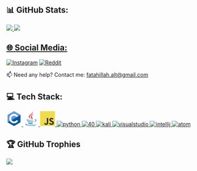 ## 📊 GitHub Stats:

<p align="left">
<a href="https://github.com/fatihhdr">
  <img height="180em" src="https://github-readme-stats-eight-theta.vercel.app/api?username=fatihhdr&show_icons=true&theme=dark&include_all_commits=true&count_private=true"/>
    <img height="180em" src="https://github-readme-stats-eight-theta.vercel.app/api/top-langs/?username=fatihhdr&layout=compact&langs_count=8&theme=dark"/>
  
 ## 🌐 Social Media:
[![Instagram](https://img.shields.io/badge/Instagram-%23E4405F.svg?logo=Instagram&logoColor=white)](https://instagram.com/al.fatihofficial) [![Reddit](https://img.shields.io/badge/Reddit-%23FF4500.svg?logo=Reddit&logoColor=white)](https://reddit.com/user/BigMusclBoy) 
</p> 📫 Need any help? Contact me: <a href="mailto:fatahillah.alt@gmail.com" class="text-white flex gap-1 text-base opacity-75 mt-2 transition-all ease-in-out hover:opacity-100" <svg xmlns="http://www.w3.org/2000/svg" fill="none" viewBox="0 0 24 24" stroke-width="1.5" stroke="currentColor" class="w-6 h-6"><path stroke-linecap="round" stroke-linejoin="round" d="M21.75 6.75v10.5a2.25 2.25 0 01-2.25 2.25h-15a2.25 2.25 0 01-2.25-2.25V6.75m19.5 0A2.25 2.25 0 0019.5 4.5h-15a2.25 2.25 0 00-2.25 2.25m19.5 0v.243a2.25 2.25 0 01-1.07 1.916l-7.5 4.615a2.25 2.25 0 01-2.36 0L3.32 8.91a2.25 2.25 0 01-1.07-1.916V6.75"></path></svg>fatahillah.alt@gmail.com</a>

## 💻 Tech Stack:
<p align="left">
  <a href="https://www.cprogramming.com/" target="_blank" rel="noreferrer"> <img src="https://raw.githubusercontent.com/devicons/devicon/master/icons/c/c-original.svg" alt="c" width="40" height="40"/> 
  <a href="https://www.java.com" target="_blank" rel="noreferrer"> <img src="https://raw.githubusercontent.com/devicons/devicon/master/icons/java/java-original.svg" alt="java" width="40" height="40"/> 
  <a href="https://developer.mozilla.org/en-US/docs/Web/JavaScript" target="_blank" rel="noreferrer"> <img src="https://raw.githubusercontent.com/devicons/devicon/master/icons/javascript/javascript-original.svg" alt="javascript" width="40" height="40"/> 
  <a href="https://www.python.org" target="_blank" rel="nonreferrer"> <img src="https://cdn.jsdelivr.net/gh/devicons/devicon@latest/icons/python/python-original.svg" alt="python" width="40" height="40"/>
  <a href="https://learn.microsoft.com/en-us/dotnet/csharp/" target="_blank" rel="nonreferrer"> <img src="https://cdn.jsdelivr.net/gh/devicons/devicon@latest/icons/csharp/csharp-original.svg" alt="40" width="40" height="40"/>
  <a href="https://www.kali.org/" target="_blank" rel="nonreferrer"> <img src="https://cdn.jsdelivr.net/gh/devicons/devicon@latest/icons/debian/debian-original.svg" alt="kali" width="40" height="40"/>
  <a href="https://visualstudio.microsoft.com/" target="_blank" rel="nonreferrer"> <img src="https://cdn.jsdelivr.net/gh/devicons/devicon@latest/icons/visualstudio/visualstudio-original.svg" alt="visualstudio" width="40" height="40"/>
  <a href="https://www.jetbrains.com/idea/" target="_blank" rel="nonreferrer"> <img src="https://cdn.jsdelivr.net/gh/devicons/devicon@latest/icons/intellij/intellij-original.svg" alt="intellij" width="40" height="40"/>
  <a href="https://atom-editor.cc/" target="_blank" rel="nonreferrer"> <img src="https://cdn.jsdelivr.net/gh/devicons/devicon@latest/icons/atom/atom-original.svg" alt="atom" width="40" height="40" />
</a>          
</p>

## 🏆 GitHub Trophies
![](https://github-profile-trophy.vercel.app/?username=FatihHDR&theme=darkhub&no-frame=false&no-bg=false&margin-w=4)
